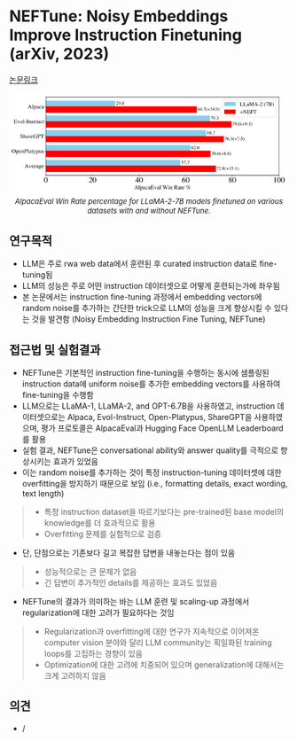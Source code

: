 # NEFTune: Noisy Embeddings Improve Instruction Finetuning (arXiv, 2023)

[논문링크](https://arxiv.org/abs/2310.05914)

<p align="center">
    <img width="600" alt='fig1' src="./img/16_09_01.png?raw=true"></br>
    <em><font size=2>AlpacaEval Win Rate percentage for LLaMA-2-7B models finetuned on various
datasets with and without NEFTune.</font></em>
</p>

## 연구목적
- LLM은 주로 rwa web data에서 훈련된 후 curated instruction data로 fine-tuning됨
- LLM의 성능은 주로 어떤 instruction 데이터셋으로 어떻게 훈련되는가에 좌우됨
- 본 논문에서는 instruction fine-tuning 과정에서 embedding vectors에 random noise를 추가하는 간단한 trick으로 LLM의 성능을 크게 향상시킬 수 있다는 것을 발견함 (Noisy
Embedding Instruction Fine Tuning, NEFTune)

## 접근법 및 실험결과
- NEFTune은 기본적인 instruction fine-tuning을 수행하는 동시에 샘플링된 instruction data에 uniform noise를 추가한 embedding vectors를 사용하여 fine-tuning을 수행함
- LLM으로는 LLaMA-1, LLaMA-2, and OPT-6.7B을 사용하였고, instruction 데이터셋으로는 Alpaca, Evol-Instruct, Open-Platypus, ShareGPT을 사용하였으며, 평가 프로토콜은 AlpacaEval과 Hugging Face OpenLLM Leaderboard를 활용
- 실험 결과, NEFTune은 conversational ability와 answer quality를 극적으로 향상시키는 효과가 있었음
- 이는 random noise를 추가하는 것이 특정 instruction-tuning 데이터셋에 대한 overfitting을 방지하기 때문으로 보임 (i.e., formatting details, exact wording, text length)
> - 특정 instruction dataset을 따르기보다는 pre-trained된 base model의 knowledge를 더 효과적으로 활용
> - Overfitting 문제를 실험적으로 검증
- 단, 단점으로는 기존보다 길고 복잡한 답변을 내놓는다는 점이 있음
> - 성능적으로는 큰 문제가 없음
> - 긴 답변이 추가적인 details를 제공하는 효과도 있었음
- NEFTune의 결과가 의미하는 바는 LLM 훈련 및 scaling-up 과정에서 regularization에 대한 고려가 필요하다는 것임
> - Regularization과 overfitting에 대한 연구가 지속적으로 이어져온 computer vision 분야와 달리 LLM community는 획일화된 training loops를 고집하는 경향이 있음
> - Optimization에 대한 고려에 치중되어 있으며 generalization에 대해서는 크게 고려하지 않음

## 의견
- /